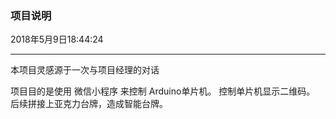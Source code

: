 ### 项目说明

2018年5月9日18:44:24
***
本项目灵感源于一次与项目经理的对话


项目目的是使用 微信小程序 来控制 Arduino单片机。
控制单片机显示二维码。
后续拼接上亚克力台牌，造成智能台牌。

